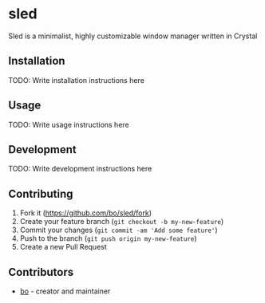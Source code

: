 # sled
Sled is a minimalist, highly customizable window manager written in Crystal

## Installation
TODO: Write installation instructions here

## Usage
TODO: Write usage instructions here

## Development
TODO: Write development instructions here

## Contributing
1. Fork it (<https://github.com/bo/sled/fork>)
2. Create your feature branch (`git checkout -b my-new-feature`)
3. Commit your changes (`git commit -am 'Add some feature'`)
4. Push to the branch (`git push origin my-new-feature`)
5. Create a new Pull Request

## Contributors
- [bo](https://git.pinnoto.org/bo) - creator and maintainer
